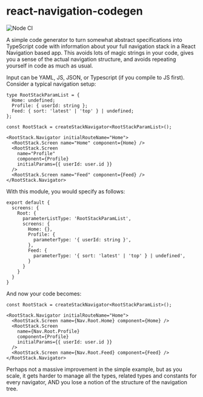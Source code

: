 react-navigation-codegen
========================

![Node CI](https://github.com/gas-buddy/react-navigation-codegen/workflows/Node%20CI/badge.svg)

A simple code generator to turn somewhat abstract specifications into TypeScript code with information about your full navigation stack in a React Navigation based app. This avoids lots of magic strings in your code, gives you a sense of the actual navigation structure, and avoids repeating yourself in code as much as usual.

Input can be YAML, JS, JSON, or Typescript (if you compile to JS first). Consider a typical navigation setup:

```
type RootStackParamList = {
  Home: undefined;
  Profile: { userId: string };
  Feed: { sort: 'latest' | 'top' } | undefined;
};

const RootStack = createStackNavigator<RootStackParamList>();

<RootStack.Navigator initialRouteName="Home">
  <RootStack.Screen name="Home" component={Home} />
  <RootStack.Screen
    name="Profile"
    component={Profile}
    initialParams={{ userId: user.id }}
  />
  <RootStack.Screen name="Feed" component={Feed} />
</RootStack.Navigator>
```

With this module, you would specify as follows:

```
export default {
  screens: {
    Root: {
      parameterListType: 'RootStackParamList',
      screens: {
        Home: {},
        Profile: {
          parameterType: '{ userId: string }',
        },
        Feed: {
          parameterType: '{ sort: 'latest' | 'top' } | undefined',
        }
      }
    }
  }
}
```

And now your code becomes:

```
const RootStack = createStackNavigator<RootStackParamList>();

<RootStack.Navigator initialRouteName="Home">
  <RootStack.Screen name={Nav.Root.Home} component={Home} />
  <RootStack.Screen
    name={Nav.Root.Profile}
    component={Profile}
    initialParams={{ userId: user.id }}
  />
  <RootStack.Screen name={Nav.Root.Feed} component={Feed} />
</RootStack.Navigator>
```

Perhaps not a massive improvement in the simple example, but as you scale, it gets harder to manage all the types, related types and constants for every navigator, AND you lose a notion of the structure of the navigation tree.